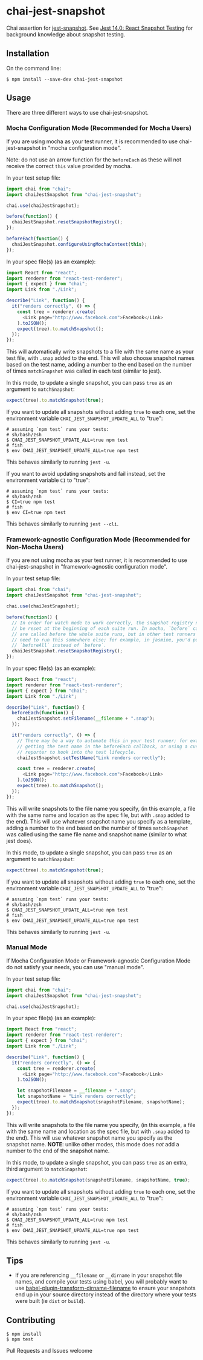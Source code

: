 # chai-jest-snapshot

Chai assertion for [jest-snapshot](https://facebook.github.io/jest/blog/2016/07/27/jest-14.html).
See [Jest 14.0: React Snapshot Testing](https://facebook.github.io/jest/blog/2016/07/27/jest-14.html) for background knowledge about snapshot testing.

## Installation
On the command line:
```
$ npm install --save-dev chai-jest-snapshot
```

## Usage
There are three different ways to use chai-jest-snapshot.

### Mocha Configuration Mode (Recommended for Mocha Users)
If you are using mocha as your test runner, it is recommended to use chai-jest-snapshot in "mocha configuration mode".

Note: do not use an arrow function for the `beforeEach` as these will not receive the correct `this` value provided by mocha.

In your test setup file:
```js
import chai from "chai";
import chaiJestSnapshot from "chai-jest-snapshot";

chai.use(chaiJestSnapshot);

before(function() {
  chaiJestSnapshot.resetSnapshotRegistry();
});

beforeEach(function() {
  chaiJestSnapshot.configureUsingMochaContext(this);
});
```

In your spec file(s) (as an example):
```js
import React from "react";
import renderer from "react-test-renderer";
import { expect } from "chai";
import Link from "./Link";

describe("Link", function() {
  it("renders correctly", () => {
    const tree = renderer.create(
      <Link page="http://www.facebook.com">Facebook</Link>
    ).toJSON();
    expect(tree).to.matchSnapshot();
  });
});
```

This will automatically write snapshots to a file with the same name as your test file, with `.snap` added to the end.
This will also choose snapshot names based on the test name, adding a number to the end based on the number of times `matchSnapshot` was called in each test (similar to jest).

In this mode, to update a single snapshot, you can pass `true` as an argument to `matchSnapshot`:
```js
expect(tree).to.matchSnapshot(true);
```

If you want to update all snapshots without adding `true` to each one, set the environment variable `CHAI_JEST_SNAPSHOT_UPDATE_ALL` to "true":
```shell
# assuming `npm test` runs your tests:
# sh/bash/zsh
$ CHAI_JEST_SNAPSHOT_UPDATE_ALL=true npm test
# fish
$ env CHAI_JEST_SNAPSHOT_UPDATE_ALL=true npm test
```
This behaves similarly to running `jest -u`.

If you want to avoid updating snapshots and fail instead, set the environment variable `CI` to "true":
```shell
# assuming `npm test` runs your tests:
# sh/bash/zsh
$ CI=true npm test
# fish
$ env CI=true npm test
```
This behaves similarly to running `jest --cli`.



### Framework-agnostic Configuration Mode (Recommended for Non-Mocha Users)
If you are not using mocha as your test runner, it is recommended to use chai-jest-snapshot in "framework-agnostic configuration mode".

In your test setup file:
```js
import chai from "chai";
import chaiJestSnapshot from "chai-jest-snapshot";

chai.use(chaiJestSnapshot);

before(function() {
  // In order for watch mode to work correctly, the snapshot registry needs to
  // be reset at the beginning of each suite run. In mocha, `before` callbacks
  // are called before the whole suite runs, but in other test runners you may
  // need to run this somewhere else; for example, in jasmine, you'd put it in a
  // `beforeAll` instead of `before`.
  chaiJestSnapshot.resetSnapshotRegistry();
});
```

In your spec file(s) (as an example):
```js
import React from "react";
import renderer from "react-test-renderer";
import { expect } from "chai";
import Link from "./Link";

describe("Link", function() {
  beforeEach(function() {
    chaiJestSnapshot.setFilename(__filename + ".snap");
  });

  it("renders correctly", () => {
    // There may be a way to automate this in your test runner; for example,
    // getting the test name in the beforeEach callback, or using a custom
    // reporter to hook into the test lifecycle.
    chaiJestSnapshot.setTestName("Link renders correctly");

    const tree = renderer.create(
      <Link page="http://www.facebook.com">Facebook</Link>
    ).toJSON();
    expect(tree).to.matchSnapshot();
  });
});
```

This will write snapshots to the file name you specify, (in this example, a file with the same name and location as the spec file, but with `.snap` added to the end).
This will use whatever snapshot name you specify as a template, adding a number to the end based on the number of times `matchSnapshot` was called using the same file name and snapshot name (similar to what jest does).

In this mode, to update a single snapshot, you can pass `true` as an argument to `matchSnapshot`:
```js
expect(tree).to.matchSnapshot(true);
```

If you want to update all snapshots without adding `true` to each one, set the environment variable `CHAI_JEST_SNAPSHOT_UPDATE_ALL` to "true":
```shell
# assuming `npm test` runs your tests:
# sh/bash/zsh
$ CHAI_JEST_SNAPSHOT_UPDATE_ALL=true npm test
# fish
$ env CHAI_JEST_SNAPSHOT_UPDATE_ALL=true npm test
```
This behaves similarly to running `jest -u`.

### Manual Mode
If Mocha Configuration Mode or Framework-agnostic Configuration Mode do not satisfy your needs, you can use "manual mode".

In your test setup file:
```js
import chai from "chai";
import chaiJestSnapshot from "chai-jest-snapshot";

chai.use(chaiJestSnapshot);
```

In your spec file(s) (as an example):
```js
import React from "react";
import renderer from "react-test-renderer";
import { expect } from "chai";
import Link from "./Link";

describe("Link", function() {
  it("renders correctly", () => {
    const tree = renderer.create(
      <Link page="http://www.facebook.com">Facebook</Link>
    ).toJSON();

    let snapshotFilename = __filename + ".snap";
    let snapshotName = "Link renders correctly";
    expect(tree).to.matchSnapshot(snapshotFilename, snapshotName);
  });
});
```

This will write snapshots to the file name you specify, (in this example, a file with the same name and location as the spec file, but with `.snap` added to the end).
This will use whatever snapshot name you specify as the snapshot name. **NOTE**: unlike other modes, this mode does *not* add a number to the end of the snapshot name.

In this mode, to update a single snapshot, you can pass `true` as an extra, third argument to `matchSnapshot`:
```js
expect(tree).to.matchSnapshot(snapshotFilename, snapshotName, true);
```

If you want to update all snapshots without adding `true` to each one, set the environment variable `CHAI_JEST_SNAPSHOT_UPDATE_ALL` to "true":
```shell
# assuming `npm test` runs your tests:
# sh/bash/zsh
$ CHAI_JEST_SNAPSHOT_UPDATE_ALL=true npm test
# fish
$ env CHAI_JEST_SNAPSHOT_UPDATE_ALL=true npm test
```
This behaves similarly to running `jest -u`.

## Tips
* If you are referencing `__filename` or `__dirname` in your snapshot file names, and compile your tests using babel, you will probably want to use [babel-plugin-transform-dirname-filename](https://github.com/TooTallNate/babel-plugin-transform-dirname-filename) to ensure your snapshots end up in your source directory instead of the directory where your tests were built (ie `dist` or `build`).

## Contributing
```
$ npm install
$ npm test
```
Pull Requests and Issues welcome
